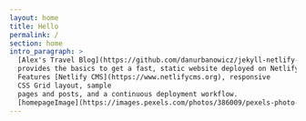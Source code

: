 ```yaml
---
layout: home
title: Hello
permalink: /
section: home
intro_paragraph: >
  [Alex's Travel Blog](https://github.com/danurbanowicz/jekyll-netlify-boilerplate)
  provides the basics to get a fast, static website deployed on Netlify.
  Features [Netlify CMS](https://www.netlifycms.org), responsive
  CSS Grid layout, sample
  pages and posts, and a continuous deployment workflow.
  [homepageImage](https://images.pexels.com/photos/386009/pexels-photo-386009.jpeg?auto=compress&cs=tinysrgb&dpr=1&w=500)
---
```

